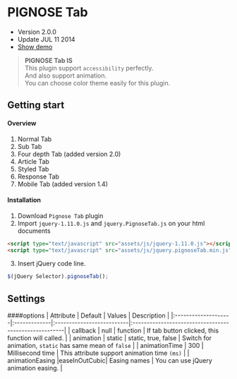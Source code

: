 PIGNOSE Tab
==
* Version 2.0.0
* Update JUL 11 2014
* [Show demo](http://kennethan.dothome.co.kr/barn/PIGNOSE-Tab/demo.html)

> **PIGNOSE Tab IS** <br />
> This plugin support ```accessibility``` perfectly. <br />
> And also support animation. <br />
> You can choose color theme easily for this plugin.

Getting start
----

#### Overview
1. Normal Tab
2. Sub Tab
3. Four depth Tab (added version 2.0)
4. Article Tab
5. Styled Tab
6. Response Tab
7. Mobile Tab (added version 1.4)

#### Installation
1. Download ```Pignose Tab``` plugin
2. Import ```jquery-1.11.0.js``` and ```jquery.PignoseTab.js``` on your html documents <br />

 ```html
<script type="text/javascript" src="assets/js/jquery-1.11.0.js"></script>
<script type="text/javascript" src="assets/js/jquery.pignoseTab.min.js"></script>
 ```
3. Insert jQuery code line. <br />

 ```javascript
 $(jQuery Selector).pignoseTab();
 ```

Settings
----
####options
| Attribute           | Default      | Values                    | Description                                           |
|:--------------------|:-------------|:--------------------------|:------------------------------------------------------|
| callback        | null         | function                  | If tab button clicked, this function will called.    |
| animation       | static       | static, true, false       | Switch for animation, ```static``` has same mean of ```false```     |
| animationTime   | 300          | Millisecond time          | This attribute support animation time ```(ms)``` |
| animationEasing |easeInOutCubic| Easing names              | You can use jQuery animation easing. |

